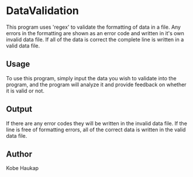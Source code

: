 # DataValidation
This program uses 'regex' to validate the formatting of data in a file. Any errors in the formatting are shown as an error code
and written in it's own invalid data file. If all of the data is correct the complete line is written in a valid data file.

## Usage
To use this program, simply input the data you wish to validate into the program,
and the program will analyze it and provide feedback on whether it is valid or not.

## Output
If there are any error codes they will be written in the invalid data file.
If the line is free of formatting errors, all of the correct data is written
in the valid data file.


## Author
Kobe Haukap


